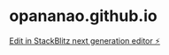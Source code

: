 # opananao.github.io

[Edit in StackBlitz next generation editor ⚡️](https://stackblitz.com/~/github.com/opananao/opananao.github.io)